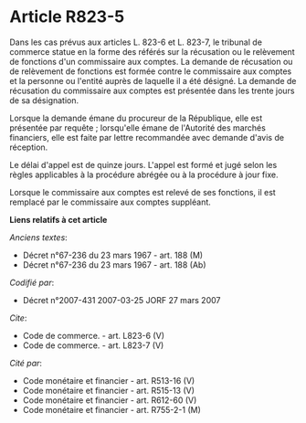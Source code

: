 # Article R823-5

Dans les cas prévus aux articles L. 823-6 et L. 823-7, le tribunal de commerce statue en la forme des référés sur la
récusation ou le relèvement de fonctions d'un commissaire aux comptes. La demande de récusation ou de relèvement de fonctions
est formée contre le commissaire aux comptes et la personne ou l'entité auprès de laquelle il a été désigné. La demande de
récusation du commissaire aux comptes est présentée dans les trente jours de sa désignation.

Lorsque la demande émane du procureur de la République, elle est présentée par requête ; lorsqu'elle émane de l'Autorité des
marchés financiers, elle est faite par lettre recommandée avec demande d'avis de réception.

Le délai d'appel est de quinze jours. L'appel est formé et jugé selon les règles applicables à la procédure abrégée ou à la
procédure à jour fixe.

Lorsque le commissaire aux comptes est relevé de ses fonctions, il est remplacé par le commissaire aux comptes suppléant.

**Liens relatifs à cet article**

_Anciens textes_:

  - Décret n°67-236 du 23 mars 1967 - art. 188 (M)
  - Décret n°67-236 du 23 mars 1967 - art. 188 (Ab)

_Codifié par_:

  - Décret n°2007-431 2007-03-25 JORF 27 mars 2007

_Cite_:

  - Code de commerce. - art. L823-6 (V)
  - Code de commerce. - art. L823-7 (V)

_Cité par_:

  - Code monétaire et financier - art. R513-16 (V)
  - Code monétaire et financier - art. R515-13 (V)
  - Code monétaire et financier - art. R612-60 (V)
  - Code monétaire et financier - art. R755-2-1 (M)
